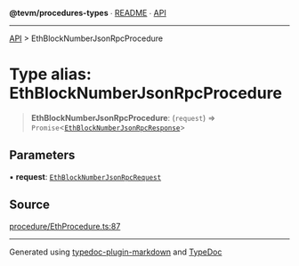 **@tevm/procedures-types** ∙ [README](../README.md) ∙ [API](../API.md)

***

[API](../API.md) > EthBlockNumberJsonRpcProcedure

# Type alias: EthBlockNumberJsonRpcProcedure

> **EthBlockNumberJsonRpcProcedure**: (`request`) => `Promise`\<[`EthBlockNumberJsonRpcResponse`](EthBlockNumberJsonRpcResponse.md)\>

## Parameters

▪ **request**: [`EthBlockNumberJsonRpcRequest`](EthBlockNumberJsonRpcRequest.md)

## Source

[procedure/EthProcedure.ts:87](https://github.com/evmts/tevm-monorepo/blob/main/packages/procedures-types/src/procedure/EthProcedure.ts#L87)

***
Generated using [typedoc-plugin-markdown](https://www.npmjs.com/package/typedoc-plugin-markdown) and [TypeDoc](https://typedoc.org/)
